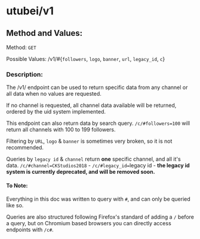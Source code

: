 # utubei/v1
## Method and Values:
Method: `GET`

Possible Values: /v1/#{`followers`, `logo`, `banner`, `url`, `legacy_id`, `c`}

### Description:
The /v1/ endpoint can be used to return specific data from any channel or all data when no values are requested.

If no channel is requested, all channel data available will be returned, ordered by the uid system implemented.

This endpoint can also return data by search query.
`/c/#followers=100` will return all channels with 100 to 199 followers.

Filtering by `URL`, `logo` & `banner` is sometimes very broken, so it is not recommended.

Queries by `legacy id` & `channel` return **one** specific channel, and all it's data. `/c/#channel=CKStudios2018` - `/c/#legacy_id=`legacy id - **the legacy id system is currently deprecated, and will be removed soon.**

#### To Note:
Everything in this doc was written to query with `#`, and can only be queried like so.

Queries are also structured following Firefox's standard of adding a `/` before a query, but on Chromium based browsers you can directly access endpoints with `/c#`.
